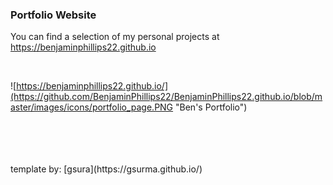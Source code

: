 
### Portfolio Website

You can find a selection of my personal projects at <a href="https://benjaminphillips22.github.io/" target="_blank">https://benjaminphillips22.github.io</a>

<br>

![https://benjaminphillips22.github.io/](https://github.com/BenjaminPhillips22/BenjaminPhillips22.github.io/blob/master/images/icons/portfolio_page.PNG "Ben's Portfolio")


<br>
<br>
<br>
<br>
template by: [gsura](https://gsurma.github.io/)